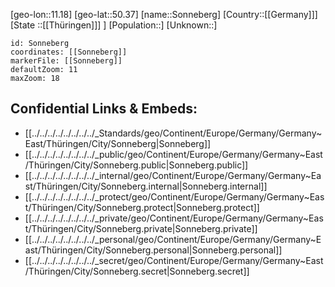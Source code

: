﻿---
location: [50.37,11.18]
mapzoom: [7,12] 
mapmarker: city 
type: City
tags:
- geo/City


SpocWebEntityId: 34369
isDeleted: false
confidential: public

---
[geo-lon::11.18]
[geo-lat::50.37]
[name::Sonneberg]
[Country::[[Germany]]]
[State ::[[Thüringen]]] ]
[Population::]
[Unknown::]


```leaflet
id: Sonneberg
coordinates: [[Sonneberg]]
markerFile: [[Sonneberg]]
defaultZoom: 11 
maxZoom: 18
```


## Confidential Links & Embeds: 
- [[../../../../../../../../_Standards/geo/Continent/Europe/Germany/Germany~East/Thüringen/City/Sonneberg|Sonneberg]] 
- [[../../../../../../../../_public/geo/Continent/Europe/Germany/Germany~East/Thüringen/City/Sonneberg.public|Sonneberg.public]] 
- [[../../../../../../../../_internal/geo/Continent/Europe/Germany/Germany~East/Thüringen/City/Sonneberg.internal|Sonneberg.internal]] 
- [[../../../../../../../../_protect/geo/Continent/Europe/Germany/Germany~East/Thüringen/City/Sonneberg.protect|Sonneberg.protect]] 
- [[../../../../../../../../_private/geo/Continent/Europe/Germany/Germany~East/Thüringen/City/Sonneberg.private|Sonneberg.private]] 
- [[../../../../../../../../_personal/geo/Continent/Europe/Germany/Germany~East/Thüringen/City/Sonneberg.personal|Sonneberg.personal]] 
- [[../../../../../../../../_secret/geo/Continent/Europe/Germany/Germany~East/Thüringen/City/Sonneberg.secret|Sonneberg.secret]] 
